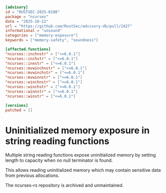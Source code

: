 ```toml
[advisory]
id = "RUSTSEC-2025-0108"
package = "ncurses"
date = "2025-10-21"
url = "https://github.com/RustSec/advisory-db/pull/2427"
informational = "unsound"
categories = ["memory-exposure"]
keywords = ["memory-safety", "soundness"]

[affected.functions]
"ncurses::inchnstr" = ["<=6.0.1"]
"ncurses::inchstr" = ["<=6.0.1"]
"ncurses::innstr" = ["<=6.0.1"]
"ncurses::mvwinchnstr" = ["<=6.0.1"]
"ncurses::mvwinchstr" = ["<=6.0.1"]
"ncurses::mvwinnstr" = ["<=6.0.1"]
"ncurses::winchnstr" = ["<=6.0.1"]
"ncurses::winchstr" = ["<=6.0.1"]
"ncurses::winnstr" = ["<=6.0.1"]
"ncurses::winstr" = ["<=6.0.1"]

[versions]
patched = []
```

# Uninitialized memory exposure in string reading functions

Multiple string reading functions expose uninitialized memory by setting length to capacity when no null terminator is found.

This allows reading uninitialized memory which may contain sensitive data from previous allocations.

The ncurses-rs repository is archived and unmaintained.
